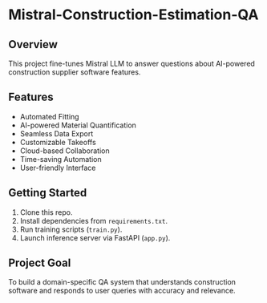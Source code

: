 # Mistral-Construction-Estimation-QA

## Overview
This project fine-tunes Mistral LLM to answer questions about AI-powered construction supplier software features.

## Features
- Automated Fitting
- AI-powered Material Quantification
- Seamless Data Export
- Customizable Takeoffs
- Cloud-based Collaboration
- Time-saving Automation
- User-friendly Interface

## Getting Started
1. Clone this repo.
2. Install dependencies from `requirements.txt`.
3. Run training scripts (`train.py`).
4. Launch inference server via FastAPI (`app.py`).

## Project Goal
To build a domain-specific QA system that understands construction software and responds to user queries with accuracy and relevance.
